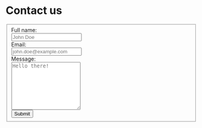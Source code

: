 # Contact us

<form action="https://airform.io/admin@greenaihack.org" method="POST">
<fieldset>
    <label for="name" class="form-label">Full name:</label><br/>
    <input id="name" name="name" class="form-input" placeholder="John Doe" type="text"/><br/>
    <label for="email" class="form-label">Email:</label><br/>
    <input id="email" name="email" class="form-input" placeholder="john.doe@example.com" type="text"/><br/>
    <label for="message" class="form-label">Message:</label><br/>
    <textarea id="message" name="message" class="form-input" placeholder="Hello there!" rows="8"></textarea><br/>
    <button type="submit">Submit</button>
</fieldset>
</form>
